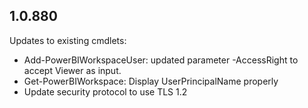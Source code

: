 ## 1.0.880
Updates to existing cmdlets:
- Add-PowerBIWorkspaceUser: updated parameter -AccessRight to accept Viewer as input.
- Get-PowerBIWorkspace: Display UserPrincipalName properly
- Update security protocol to use TLS 1.2

